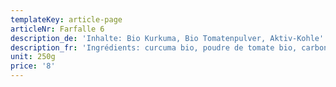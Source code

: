 ```yaml
---
templateKey: article-page
articleNr: Farfalle 6
description_de: 'Inhalte: Bio Kurkuma, Bio Tomatenpulver, Aktiv-Kohle'
description_fr: 'Ingrédients: curcuma bio, poudre de tomate bio, carbone actif'
unit: 250g
price: '8'
---
```


